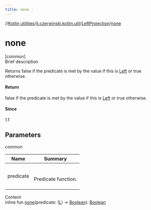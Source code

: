 ```yaml
---
title: none -
---
```

//[Kotlin utilities](../../index.html)/[it.czerwinski.kotlin.util](../index.html)/[LeftProjection](index.html)/[none](none.html)



# none  
[common]  
Brief description  


Returns false if the predicate is met by the value if this is [Left](../-left/index.html) or true otherwise.



#### Return  


false if the predicate is met by the value if this is [Left](../-left/index.html) or true otherwise.



#### Since  


1.1



## Parameters  
  
common  
  
|  Name|  Summary| 
|---|---|
| predicate| <br><br>Predicate function.<br><br>
  
  
Content  
inline fun [none](none.html)(predicate: ([L](index.html)) -> [Boolean](https://kotlinlang.org/api/latest/jvm/stdlib/kotlin/-boolean/index.html)): [Boolean](https://kotlinlang.org/api/latest/jvm/stdlib/kotlin/-boolean/index.html)  



